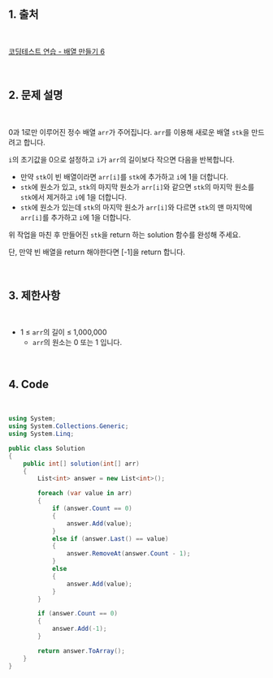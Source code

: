 ## 1. 출처

<br>

[코딩테스트 연습 - 배열 만들기 6](https://school.programmers.co.kr/learn/courses/30/lessons/181859)

<br>

## 2. 문제 설명

<br>

0과 1로만 이루어진 정수 배열 `arr`가 주어집니다. `arr`를 이용해 새로운 배열 `stk`을 만드려고 합니다.

`i`의 초기값을 0으로 설정하고 `i`가 `arr`의 길이보다 작으면 다음을 반복합니다.

- 만약 `stk`이 빈 배열이라면 `arr[i]`를 `stk`에 추가하고 `i`에 1을 더합니다.
- `stk`에 원소가 있고, `stk`의 마지막 원소가 `arr[i]`와 같으면 `stk`의 마지막 원소를 `stk`에서 제거하고 `i`에 1을 더합니다.
- `stk`에 원소가 있는데 `stk`의 마지막 원소가 `arr[i]`와 다르면 `stk`의 맨 마지막에 `arr[i]`를 추가하고 `i`에 1을 더합니다.

위 작업을 마친 후 만들어진 `stk`을 return 하는 solution 함수를 완성해 주세요.

단, 만약 빈 배열을 return 해야한다면 [-1]을 return 합니다.

<br>

## 3. 제한사항

<br>

- 1 ≤ `arr`의 길이 ≤ 1,000,000
    - `arr`의 원소는 0 또는 1 입니다.

<br>

## 4. Code

<br>

```cs
using System;
using System.Collections.Generic;
using System.Linq;

public class Solution
{
    public int[] solution(int[] arr)
    {
        List<int> answer = new List<int>();

        foreach (var value in arr)
        {
            if (answer.Count == 0)
            {
                answer.Add(value);
            }
            else if (answer.Last() == value)
            {
                answer.RemoveAt(answer.Count - 1);
            }
            else
            {
                answer.Add(value);
            }
        }

        if (answer.Count == 0)
        {
            answer.Add(-1);
        }

        return answer.ToArray();
    }
}
```